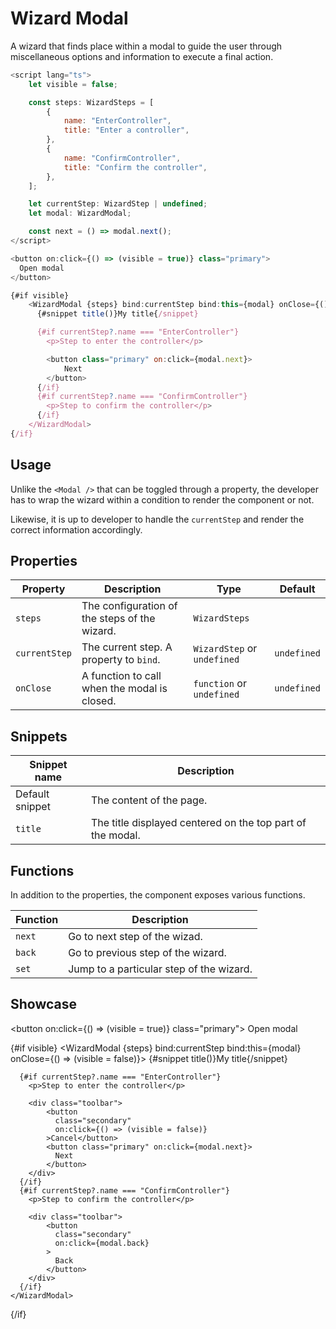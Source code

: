 <script lang="ts">
    import WizardModal from "$lib/components/WizardModal.svelte";
    import type { WizardStep, WizardSteps } from "$lib/types/wizard.types";

    let visible = false;

    const steps: WizardSteps = [
            {
                name: "EnterController",
                title: "Enter a controller",
            },
            {
                name: "ConfirmController",
                title: "Confirm the controller",
            },
        ];
    
    let currentStep: WizardStep | undefined;
    let modal: WizardModal;
</script>

# Wizard Modal

A wizard that finds place within a modal to guide the user through miscellaneous options and information to execute a final action.

```javascript
<script lang="ts">
    let visible = false;

    const steps: WizardSteps = [
        {
            name: "EnterController",
            title: "Enter a controller",
        },
        {
            name: "ConfirmController",
            title: "Confirm the controller",
        },
    ];

    let currentStep: WizardStep | undefined;
    let modal: WizardModal;

    const next = () => modal.next();
</script>

<button on:click={() => (visible = true)} class="primary">
  Open modal
</button>

{#if visible}
    <WizardModal {steps} bind:currentStep bind:this={modal} onClose={() => (visible = false)}>
      {#snippet title()}My title{/snippet}

      {#if currentStep?.name === "EnterController"}
        <p>Step to enter the controller</p>

        <button class="primary" on:click={modal.next}>
            Next
        </button>
      {/if}
      {#if currentStep?.name === "ConfirmController"}
        <p>Step to confirm the controller</p>
      {/if}
    </WizardModal>
{/if}
```

## Usage

Unlike the `<Modal />` that can be toggled through a property, the developer has to wrap the wizard within a condition to render the component or not.

Likewise, it is up to developer to handle the `currentStep` and render the correct information accordingly.

## Properties

| Property      | Description                                   | Type                        | Default     |
| ------------- | --------------------------------------------- | --------------------------- | ----------- |
| `steps`       | The configuration of the steps of the wizard. | `WizardSteps`               |             |
| `currentStep` | The current step. A property to `bind`.       | `WizardStep` or `undefined` | `undefined` |
| `onClose`     | A function to call when the modal is closed.  | `function` or `undefined`   | `undefined` |

## Snippets

| Snippet name    | Description                                                |
| --------------- | ---------------------------------------------------------- |
| Default snippet | The content of the page.                                   |
| `title`         | The title displayed centered on the top part of the modal. |

## Functions

In addition to the properties, the component exposes various functions.

| Function | Description                              |
| -------- | ---------------------------------------- |
| `next`   | Go to next step of the wizad.            |
| `back`   | Go to previous step of the wizard.       |
| `set`    | Jump to a particular step of the wizard. |

## Showcase

<button on:click={() => (visible = true)} class="primary">
Open modal
</button>

{#if visible}
<WizardModal {steps} bind:currentStep bind:this={modal} onClose={() => (visible = false)}>
{#snippet title()}My title{/snippet}

      {#if currentStep?.name === "EnterController"}
        <p>Step to enter the controller</p>

        <div class="toolbar">
            <button
              class="secondary"
              on:click={() => (visible = false)}
            >Cancel</button>
            <button class="primary" on:click={modal.next}>
              Next
            </button>
        </div>
      {/if}
      {#if currentStep?.name === "ConfirmController"}
        <p>Step to confirm the controller</p>

        <div class="toolbar">
            <button
              class="secondary"
              on:click={modal.back}
            >
              Back
            </button>
        </div>
      {/if}
    </WizardModal>

{/if}
